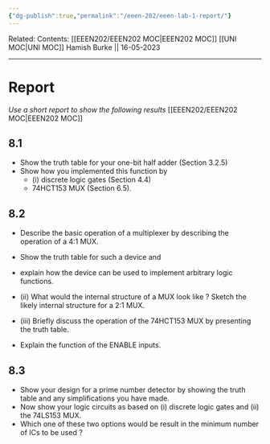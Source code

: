 ```yaml
---
{"dg-publish":true,"permalink":"/eeen-202/eeen-lab-1-report/"}
---
```


Related: 
Contents: [[EEEN202/EEEN202 MOC\|EEEN202 MOC]]
[[UNI MOC\|UNI MOC]]
Hamish Burke || 16-05-2023
***

# Report

*Use a short report to show the following results*
[[EEEN202/EEEN202 MOC\|EEEN202 MOC]]
  

## 8.1

- Show the truth table for your one-bit half adder (Section 3.2.5) 
- Show how you implemented this function by 
	- (i) discrete logic gates (Section 4.4) 
	- 74HCT153 MUX (Section 6.5).  
  

## 8.2

- Describe the basic operation of a multiplexer by describing the operation of a 4:1  MUX. 
- Show the truth table for such a device and 
- explain how the device can be used to implement arbitrary logic functions.  
- (ii) What would the internal structure of a MUX look like ? Sketch the likely internal structure for a 2:1 MUX.  
  
- (iii) Briefly discuss the operation of the 74HCT153 MUX by presenting the truth table.  

- Explain the function of the ENABLE inputs.  
  

## 8.3

- Show your design for a prime number detector by showing the truth table and any simplifications you have made. 
- Now show your logic circuits as based on (i) discrete logic gates and (ii) the 74LS153 MUX. 
- Which one of these two options would be result in the minimum number of ICs to be used ?



